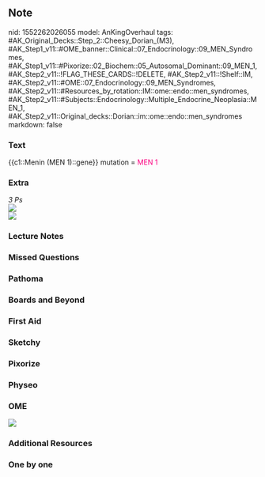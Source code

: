 ## Note
nid: 1552262026055
model: AnKingOverhaul
tags: #AK_Original_Decks::Step_2::Cheesy_Dorian_(M3), #AK_Step1_v11::#OME_banner::Clinical::07_Endocrinology::09_MEN_Syndromes, #AK_Step1_v11::#Pixorize::02_Biochem::05_Autosomal_Dominant::09_MEN_1, #AK_Step2_v11::!FLAG_THESE_CARDS::!DELETE, #AK_Step2_v11::!Shelf::IM, #AK_Step2_v11::#OME::07_Endocrinology::09_MEN_Syndromes, #AK_Step2_v11::#Resources_by_rotation::IM::ome::endo::men_syndromes, #AK_Step2_v11::#Subjects::Endocrinology::Multiple_Endocrine_Neoplasia::MEN_1, #AK_Step2_v11::Original_decks::Dorian::im::ome::endo::men_syndromes
markdown: false

### Text
{{c1::Menin (MEN 1)::gene}} mutation = <font color="#FC0280">MEN
1</font>

### Extra
<div>
  <i>3 Ps</i>
</div>
<div>
  <i><img src="paste-1986765971783683.jpg"></i>
</div>
<div>
  <i><img src="paste-1814653747331073.jpg"></i>
</div>

### Lecture Notes


### Missed Questions


### Pathoma


### Boards and Beyond


### First Aid


### Sketchy


### Pixorize


### Physeo


### OME
<div class="ome-widget">
  <a href=
  "https://onlinemeded.org/spa/endocrinology/men-syndromes/acquire?ref=anki">
  <img src="_OME_AnkiFlashcards_Lesson_2.png"></a>
</div>

### Additional Resources


### One by one

